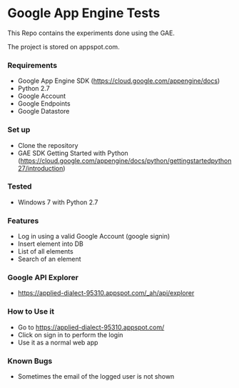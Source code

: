 # Google App Engine Tests #

This Repo contains the experiments done using the GAE.

The project is stored on appspot.com.

### Requirements ###
* Google App Engine SDK (https://cloud.google.com/appengine/docs)
* Python 2.7
* Google Account
* Google Endpoints
* Google Datastore

### Set up ###

* Clone the repository
* GAE SDK Getting Started with Python (https://cloud.google.com/appengine/docs/python/gettingstartedpython27/introduction)

### Tested ###

* Windows 7 with Python 2.7

### Features ###

* Log in using a valid Google Account (google signin)
* Insert element into DB
* List of all elements
* Search of an element

### Google API Explorer ###

* https://applied-dialect-95310.appspot.com/_ah/api/explorer

### How to Use it ###

* Go to https://applied-dialect-95310.appspot.com/
* Click on sign in to perform the login
* Use it as a normal web app

### Known Bugs ###

* Sometimes the email of the logged user is not shown